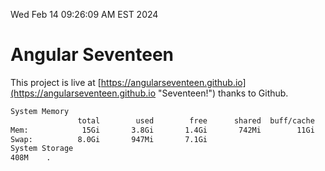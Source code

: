 Wed Feb 14 09:26:09 AM EST 2024

# Angular Seventeen


This project is live at [https://angularseventeen.github.io](https://angularseventeen.github.io "Seventeen!") thanks to Github.

```bash
System Memory
               total        used        free      shared  buff/cache   available
Mem:            15Gi       3.8Gi       1.4Gi       742Mi        11Gi        11Gi
Swap:          8.0Gi       947Mi       7.1Gi
System Storage
408M	.
